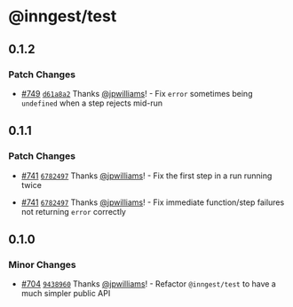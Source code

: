 # @inngest/test

## 0.1.2

### Patch Changes

- [#749](https://github.com/inngest/inngest-js/pull/749) [`d61a8a2`](https://github.com/inngest/inngest-js/commit/d61a8a2beb8eb9f99d916215365b00a20498f1b8) Thanks [@jpwilliams](https://github.com/jpwilliams)! - Fix `error` sometimes being `undefined` when a step rejects mid-run

## 0.1.1

### Patch Changes

- [#741](https://github.com/inngest/inngest-js/pull/741) [`6782497`](https://github.com/inngest/inngest-js/commit/67824978ddd3cab7b923555341a2fbfe4ae96280) Thanks [@jpwilliams](https://github.com/jpwilliams)! - Fix the first step in a run running twice

- [#741](https://github.com/inngest/inngest-js/pull/741) [`6782497`](https://github.com/inngest/inngest-js/commit/67824978ddd3cab7b923555341a2fbfe4ae96280) Thanks [@jpwilliams](https://github.com/jpwilliams)! - Fix immediate function/step failures not returning `error` correctly

## 0.1.0

### Minor Changes

- [#704](https://github.com/inngest/inngest-js/pull/704) [`9438960`](https://github.com/inngest/inngest-js/commit/9438960dbdd3462fc0f2922958e97bbc78bdc27c) Thanks [@jpwilliams](https://github.com/jpwilliams)! - Refactor `@inngest/test` to have a much simpler public API
